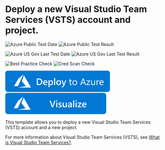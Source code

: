 # Deploy a new Visual Studio Team Services (VSTS) account and project.

![Azure Public Test Date](https://azurequickstartsservice.blob.core.windows.net/badges/101-visual-studio-team-services-project-create/PublicLastTestDate.svg)
![Azure Public Test Result](https://azurequickstartsservice.blob.core.windows.net/badges/101-visual-studio-team-services-project-create/PublicDeployment.svg)

![Azure US Gov Last Test Date](https://azurequickstartsservice.blob.core.windows.net/badges/101-visual-studio-team-services-project-create/FairfaxLastTestDate.svg)
![Azure US Gov Last Test Result](https://azurequickstartsservice.blob.core.windows.net/badges/101-visual-studio-team-services-project-create/FairfaxDeployment.svg)

![Best Practice Check](https://azurequickstartsservice.blob.core.windows.net/badges/101-visual-studio-team-services-project-create/BestPracticeResult.svg)
![Cred Scan Check](https://azurequickstartsservice.blob.core.windows.net/badges/101-visual-studio-team-services-project-create/CredScanResult.svg)

[![Deploy To Azure](https://raw.githubusercontent.com/Azure/azure-quickstart-templates/master/1-CONTRIBUTION-GUIDE/images/deploytoazure.svg?sanitize=true)](https://portal.azure.com/#create/Microsoft.Template/uri/https%3A%2F%2Fraw.githubusercontent.com%2Fazure%2Fazure-quickstart-templates%2Fmaster%2F101-visual-studio-team-services-project-create%2Fazuredeploy.json)
[![Visualize](https://raw.githubusercontent.com/Azure/azure-quickstart-templates/master/1-CONTRIBUTION-GUIDE/images/visualizebutton.svg?sanitize=true)](http://armviz.io/#/?load=https%3A%2F%2Fraw.githubusercontent.com%2Fazure%2Fazure-quickstart-templates%2Fmaster%2F101-visual-studio-team-services-project-create%2Fazuredeploy.json)

This template allows you to deploy a new Visual Studio Team Services (VSTS)
account and a new project.

For more information about Visual Studio Team Services (VSTS), see
[What is Visual Studio Team Services?](https://www.visualstudio.com/team-services/).
